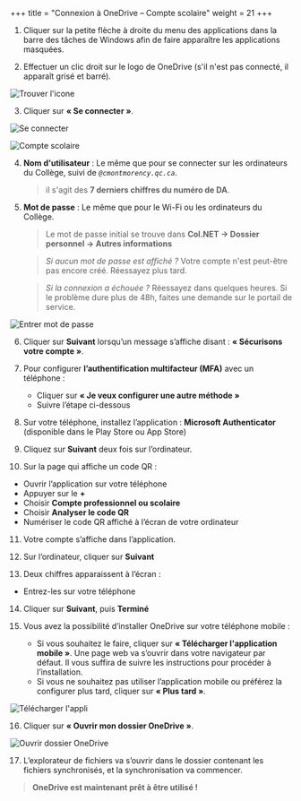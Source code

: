 +++
title = "Connexion à OneDrive – Compte scolaire"
weight = 21
+++


1. Cliquer sur la petite flèche à droite du menu des applications dans la barre des tâches de Windows afin de faire apparaître les applications masquées.

2. Effectuer un clic droit sur le logo de OneDrive (s'il n'est pas connecté, il apparaît grisé et barré).

![Trouver l'icone](1_trouver_onedrive.png?width=30vw)

3. Cliquer sur **« Se connecter »**.

![Se connecter](2_se_connecter.png?width=25vw)

![Compte scolaire](5_onedrive_scolaire.png?width=30vw)

4. **Nom d'utilisateur** :
   Le même que pour se connecter sur les ordinateurs du Collège, suivi de *`@cmontmorency.qc.ca`*.

   > il s'agit des **7 derniers chiffres du numéro de DA**.


5. **Mot de passe** :
   Le même que pour le Wi-Fi ou les ordinateurs du Collège.

   > Le mot de passe initial se trouve dans **Col.NET → Dossier personnel → Autres informations**

   > *Si aucun mot de passe est affiché ?* Votre compte n'est peut-être pas encore créé. Réessayez plus tard.
   
   > *Si la connexion a échouée ?* Réessayez dans quelques heures. Si le problème dure plus de 48h, faites une demande sur le portail de service.

![Entrer mot de passe](6_mot2passe.png?width=30vw)

6. Cliquer sur **Suivant** lorsqu’un message s’affiche disant :
   **« Sécurisons votre compte »**. 

7. Pour configurer **l’authentification multifacteur (MFA)** avec un téléphone :

   * Cliquer sur **« Je veux configurer une autre méthode »**
   * Suivre l’étape  ci-dessous

8. Sur votre téléphone, installez l’application :
   **Microsoft Authenticator** (disponible dans le Play Store ou App Store)

9. Cliquez sur **Suivant** deux fois sur l’ordinateur.

10. Sur la page qui affiche un code QR :

   * Ouvrir l’application sur votre téléphone
   * Appuyer sur le **+**
   * Choisir **Compte professionnel ou scolaire**
   * Choisir **Analyser le code QR**
   * Numériser le code QR affiché à l’écran de votre ordinateur

11. Votre compte s’affiche dans l’application.

12. Sur l’ordinateur, cliquer sur **Suivant**

13. Deux chiffres apparaissent à l’écran :

   * Entrez-les sur votre téléphone

14. Cliquer sur **Suivant**, puis **Terminé**

15. Vous avez la possibilité d’installer OneDrive sur votre téléphone mobile :

    * Si vous souhaitez le faire, cliquer sur **« Télécharger l'application mobile »**.
      Une page web va s’ouvrir dans votre navigateur par défaut. Il vous suffira de suivre les instructions pour procéder à l’installation.
    * Si vous ne souhaitez pas utiliser l’application mobile ou préférez la configurer plus tard, cliquer sur **« Plus tard »**.

![Télécharger l'appli](10_telecharger_appli.png?width=30vw)

16. Cliquer sur **« Ouvrir mon dossier OneDrive »**.

![Ouvrir dossier OneDrive](11_ouvrir_dossier.png?width=30vw)

17. L’explorateur de fichiers va s’ouvrir dans le dossier contenant les fichiers synchronisés, et la synchronisation va commencer.

> **OneDrive est maintenant prêt à être utilisé !**

